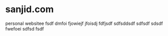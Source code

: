 # sanjid.com

personal websitee
fsdf
dmfoi
fjowiejf
jfoisdj
fdfjsdf
sdfsddsdf
sdfsdf
sdsdf
fwefoei
sdfsd
fsdf

